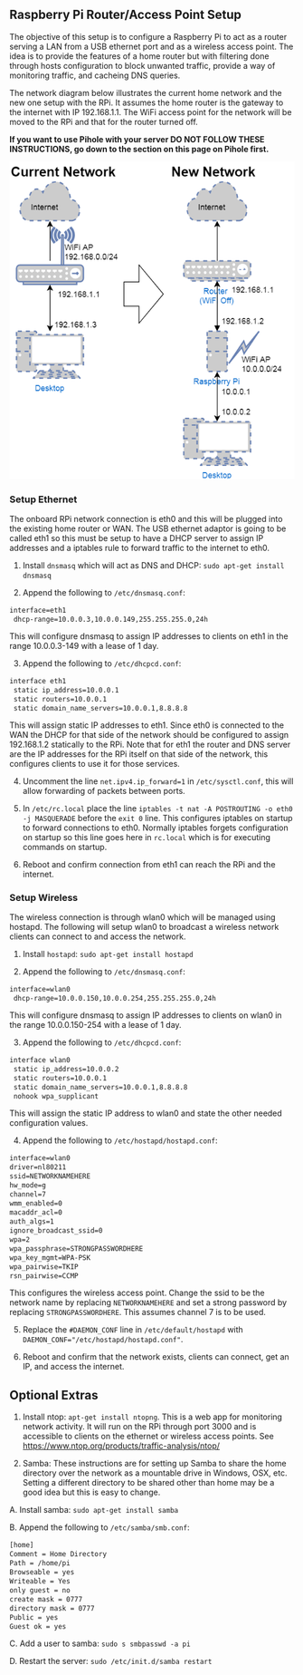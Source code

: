 
## Raspberry Pi Router/Access Point Setup

The objective of this setup is to configure a Raspberry Pi to act as a router serving a LAN from a USB ethernet port
and as a wireless access point. The idea is to provide the features of a home router but with filtering done through
hosts configuration to block unwanted traffic, provide a way of monitoring traffic, and cacheing DNS queries.

The network diagram below illustrates the current home network and the new one setup with the RPi. It assumes the home router is the gateway to the internet with IP 192.168.1.1. The WiFi access point for the network will be moved to the RPi and that for the router turned off.

**If you want to use Pihole with your server DO NOT FOLLOW THESE INSTRUCTIONS, go down to the section on this page on Pihole first.**

![Network Diagram](PiDiagram.png)

### Setup Ethernet

The onboard RPi network connection is eth0 and this will be plugged into the existing home router or WAN. The USB ethernet
adaptor is going to be called eth1 so this must be setup to have a DHCP server to assign IP addresses and a iptables rule
to forward traffic to the internet to eth0.

 1. Install `dnsmasq` which will act as DNS and DHCP: `sudo apt-get install dnsmasq`
 
 2. Append the following to `/etc/dnsmasq.conf`:
``` 
interface=eth1
 dhcp-range=10.0.0.3,10.0.0.149,255.255.255.0,24h
```      
   This will configure dnsmasq to assign IP addresses to clients on eth1 in the range 10.0.0.3-149 with a lease of 1 day. 

 3. Append the following to `/etc/dhcpcd.conf`:
``` 
interface eth1
 static ip_address=10.0.0.1
 static routers=10.0.0.1
 static domain_name_servers=10.0.0.1,8.8.8.8
```     
   This will assign static IP addresses to eth1. Since eth0 is connected to the WAN the DHCP for that side of
   the network should be configured to assign 192.168.1.2 statically to the RPi. Note that for eth1 the router and
   DNS server are the IP addresses for the RPi itself on that side of the network, this configures clients to use it for
   those services.

 4. Uncomment the line `net.ipv4.ip_forward=1` in `/etc/sysctl.conf`, this will allow forwarding of packets between ports.
 
 5. In `/etc/rc.local` place the line `iptables -t nat -A POSTROUTING -o eth0 -j MASQUERADE` before the `exit 0` line. This
  configures iptables on startup to forward connections to eth0. Normally iptables forgets configuration on startup so this
  line goes here in `rc.local` which is for executing commands on startup. 
 
 6. Reboot and confirm connection from eth1 can reach the RPi and the internet.
 
### Setup Wireless

The wireless connection is through wlan0 which will be managed using hostapd. The following will setup wlan0 to broadcast a wireless network clients can connect to and access the network.

 1. Install `hostapd`: `sudo apt-get install hostapd`
 
 2. Append the following to `/etc/dnsmasq.conf`:
``` 
interface=wlan0
 dhcp-range=10.0.0.150,10.0.0.254,255.255.255.0,24h
```
   This will configure dnsmasq to assign IP addresses to clients on wlan0 in the range 10.0.0.150-254 with a lease of 1 day.
   
 3. Append the following to `/etc/dhcpcd.conf`:
``` 
interface wlan0
 static ip_address=10.0.0.2
 static routers=10.0.0.1
 static domain_name_servers=10.0.0.1,8.8.8.8
 nohook wpa_supplicant
```
  This will assign the static IP address to wlan0 and state the other needed configuration values.
  
 4. Append the following to `/etc/hostapd/hostapd.conf`:
``` 
interface=wlan0
driver=nl80211
ssid=NETWORKNAMEHERE
hw_mode=g
channel=7
wmm_enabled=0
macaddr_acl=0
auth_algs=1
ignore_broadcast_ssid=0
wpa=2
wpa_passphrase=STRONGPASSWORDHERE
wpa_key_mgmt=WPA-PSK
wpa_pairwise=TKIP
rsn_pairwise=CCMP
```    
  This configures the wireless access point. Change the ssid to be the network name by replacing `NETWORKNAMEHERE` and 
  set a strong password by replacing `STRONGPASSWORDHERE`. This assumes channel 7 is to be used.
  
 5. Replace the `#DAEMON_CONF` line in `/etc/default/hostapd` with `DAEMON_CONF="/etc/hostapd/hostapd.conf"`.
 
 6. Reboot and confirm that the network exists, clients can connect, get an IP, and access the internet.
 
## Optional Extras

 1. Install ntop: `apt-get install ntopng`. This is a web app for monitoring network activity. It will run on the RPi 
  through port 3000 and is accessible to clients on the ethernet or wireless access points. See https://www.ntop.org/products/traffic-analysis/ntop/
  
 2. Samba: These instructions are for setting up Samba to share the home directory over the network as a mountable drive in Windows, OSX, etc. Setting a different directory to be shared other than home may be a good idea but this is easy to change.
 
   A. Install samba: `sudo apt-get install samba`
   
   B. Append the following to `/etc/samba/smb.conf`:
   
    [home]
    Comment = Home Directory
    Path = /home/pi
    Browseable = yes
    Writeable = Yes
    only guest = no
    create mask = 0777
    directory mask = 0777
    Public = yes
    Guest ok = yes
    
   C. Add a user to samba: `sudo s smbpasswd -a pi`
   
   D. Restart the server: `sudo /etc/init.d/samba restart`
  

 

